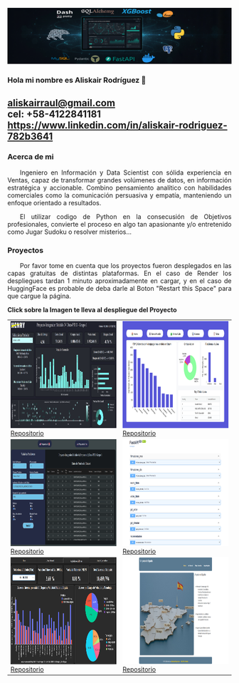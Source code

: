<img src="assets/banner_final.png" alt="Banner"> <br>

### Hola mi nombre es Aliskair Rodríguez 👋
aliskairraul@gmail.com<br>
cel: +58-4122841181<br>
https://www.linkedin.com/in/aliskair-rodriguez-782b3641
---

### Acerca de mi

<p style="text-align: justify; text-indent: 2em;">
Ingeniero en Información y Data Scientist con sólida experiencia en Ventas, capaz de transformar grandes volúmenes de datos, en información estratégica y accionable. Combino pensamiento analítico con habilidades comerciales como la comunicación persuasiva y empatía, manteniendo un enfoque orientado a resultados.
</p>
<p style="text-align: justify; text-indent: 2em;">
El utilizar codigo de Python en la consecusión de Objetivos profesionales, convierte el proceso en algo tan apasionante y/o entretenido como Jugar Sudoku o resolver misterios...
</p>


### Proyectos

<p style="text-align: justify; text-indent: 2em;">
Por favor tome en cuenta que los proyectos fueron desplegados en las capas gratuitas de distintas plataformas.  En el caso de Render los despliegues tardan 1 minuto aproximadamente en cargar, y en el caso de HuggingFace es probable de deba darle al Boton "Restart this Space" para que cargue la página.
</p>

**Click sobre la Imagen te lleva al despliegue del Proyecto**

<table>
  <tr>
    <td>
      <a href="http://aliskairraul.pythonanywhere.com/" target="_blank">
        <img src="assets/henry-mod_4.png" alt="Proyecto Mod 4" style="width:480px;height:240px;">
      </a>
      <br>
      <a href="https://github.com/aliskairraul/Bootcamp-Henry-Proyecto-Mod-4.git">Repositorio</a>
    </td>
    <td>
      <a href="https://huggingface.co/spaces/aliskairraul/aliskairraul-modulo-5" target="_blank">
        <img src="assets/henry-mod_5.png" alt="Proyecto Mod 5" style="width:480px;height:240px;">
      </a>
      <br>
      <a href="https://github.com/aliskairraul/Bootcamp-Henry-Proyecto-Mod_5.git">Repositorio</a>
    </td>
  </tr>
  <tr>
    <td>
      <a href="https://aliskairraul-mod-6.onrender.com/" target="_blank">
        <img src="assets/henry-mod_6.png" alt="Proyecto Mod 6" style="width:480px;height:240px;">
      </a>
      <br>
      <a href="https://github.com/aliskairraul/Bootcamp-Henry-Proyecto-Mod_6.git">Repositorio</a>
    </td>
    <td>
      <a href="https://primeraapirender.onrender.com/docs" target="_blank">
        <img src="assets/henry-lab_1.png" alt="Proyecto Lab 1" style="width:480px;height:240px;">
      </a>
      <br>
      <a href="https://github.com/aliskairraul/Bootcamp-Henry-Proyecto-Lab_1">Repositorio</a>
    </td>
  </tr>
  <tr>
  <td>
    <a href="https://huggingface.co/spaces/raulstudent/labs_2" target="_blank">
      <img src="assets/henry-lab_2.png" alt="Proyecto Lab 2" style="width:480px;height:240px;">
    </a>
    <br>
    <a href="https://github.com/aliskairraul/Bootcamp-Henry-Proyecto-Lab_2.git">Repositorio</a>
  </td>
  <td>
    <a href="https://huggingface.co/spaces/aliskairraul/unPocoDeEspana" target="_blank">
      <img src="assets/unPocoDeEspana.png" alt="Proyecto Un Poco de España" style="width:480px;height:240px;">
    </a>
    <br>
    <a href="https://github.com/aliskairraul/conociendoEspana">Repositorio</a>
  </td>
</tr>
</table>

<!--
**aliskairraul/aliskairraul** is a ✨ _special_ ✨ repository because its `README.md` (this file) appears on your GitHub profile.

Here are some ideas to get you started:

- 🔭 I’m currently working on ...
- 🌱 I’m currently learning ...
- 👯 I’m looking to collaborate on ...
- 🤔 I’m looking for help with ...
- 💬 Ask me about ...
- 📫 How to reach me: ...
- 😄 Pronouns: ...
- ⚡ Fun fact: ...
-    good luck
-->
